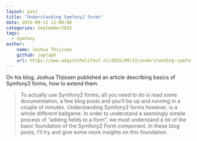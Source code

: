 ```yaml
---
layout: post
title: "Understanding Symfony2 Forms"
date: 2015-09-11 12:00:00
categories: September2015
tags:
  - Symfony
author:
    name: Joshua Thijssen
    github: jaytaph
    url: https://www.adayinthelifeof.nl/2015/09/11/understanding-symfony2-forms/
---
```

On his blog, Joshua Thjissen published an article describing basics of Symfony2 forms, how to extend them.

> To actually use Symfony2 forms, all you need to do is read some documentation, a few blog posts and you’ll be up and running in a couple of minutes. Understanding Symfony2 forms however, is a whole different ballgame. In order to understand a seemingly simple process of “adding fields to a form”, we must understand a lot of the basic foundation of the Symfony2 Form component. In these blog posts, I’ll try and give some more insights on this foundation.
